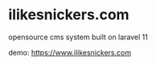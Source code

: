 # ilikesnickers.com
opensource cms system built on laravel 11
<p>demo: <a href="https://www.ilikesnickers.com" target="_blank">https://www.ilikesnickers.com</a></p>
